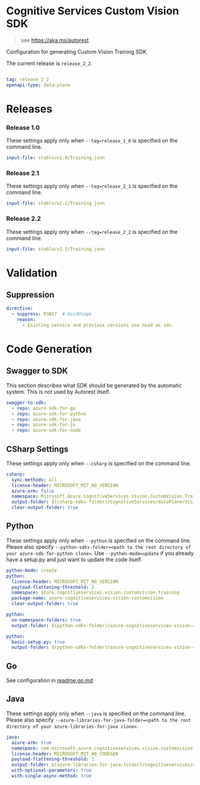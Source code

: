 # Cognitive Services Custom Vision SDK

> see https://aka.ms/autorest

Configuration for generating Custom Vision Training SDK.

The current release is `release_2_2`.

``` yaml

tag: release_2_2
openapi-type: data-plane
```
# Releases

### Release 1.0
These settings apply only when `--tag=release_1_0` is specified on the command line.

``` yaml $(tag) == 'release_1_0'
input-file: stable/v2.0/Training.json
```

### Release 2.1
These settings apply only when `--tag=release_2_1` is specified on the command line.

``` yaml $(tag) == 'release_2_1'
input-file: stable/v2.1/Training.json
```

### Release 2.2
These settings apply only when `--tag=release_2_2` is specified on the command line.

``` yaml $(tag) == 'release_2_2'
input-file: stable/v2.2/Training.json
```
# Validation

## Suppression

``` yaml
directive:
  - suppress: R3017  # GuidUsage
    reason:
      - Existing service and previous versions use Guid as ids.
```

# Code Generation

## Swagger to SDK

This section describes what SDK should be generated by the automatic system.
This is not used by Autorest itself.

``` yaml $(swagger-to-sdk)
swagger-to-sdk:
  - repo: azure-sdk-for-go
  - repo: azure-sdk-for-python
  - repo: azure-sdk-for-java
  - repo: azure-sdk-for-js
  - repo: azure-sdk-for-node
```

## CSharp Settings
These settings apply only when `--csharp` is specified on the command line.
``` yaml $(csharp)
csharp:
  sync-methods: all
  license-header: MICROSOFT_MIT_NO_VERSION
  azure-arm: false
  namespace: Microsoft.Azure.CognitiveServices.Vision.CustomVision.Training
  output-folder: $(csharp-sdks-folder)/CognitiveServices/dataPlane/Vision/CustomVision/Training/Generated
  clear-output-folder: true
```

## Python

These settings apply only when `--python` is specified on the command line.
Please also specify `--python-sdks-folder=<path to the root directory of your azure-sdk-for-python clone>`.
Use `--python-mode=update` if you already have a setup.py and just want to update the code itself.

``` yaml $(python)
python-mode: create
python:
  license-header: MICROSOFT_MIT_NO_VERSION
  payload-flattening-threshold: 2
  namespace: azure.cognitiveservices.vision.customvision.training
  package-name: azure-cognitiveservices-vision-customvision
  clear-output-folder: true

```
``` yaml $(python) && $(python-mode) == 'update'
python:
  no-namespace-folders: true
  output-folder: $(python-sdks-folder)/azure-cognitiveservices-vision-customvision/azure/cognitiveservices/vision/customvision/training
```
``` yaml $(python) && $(python-mode) == 'create'
python:
  basic-setup-py: true
  output-folder: $(python-sdks-folder)/azure-cognitiveservices-vision-customvision
```

## Go

See configuration in [readme.go.md](./readme.go.md)

## Java

These settings apply only when `--java` is specified on the command line.
Please also specify `--azure-libraries-for-java-folder=<path to the root directory of your azure-libraries-for-java clone>`.

``` yaml $(java)
java:
  azure-arm: true
  namespace: com.microsoft.azure.cognitiveservices.vision.customvision.training
  license-header: MICROSOFT_MIT_NO_CODEGEN
  payload-flattening-threshold: 1
  output-folder: $(azure-libraries-for-java-folder)/cognitiveservices/data-plane/vision/customvision/training
  with-optional-parameters: true
  with-single-async-method: true
```
